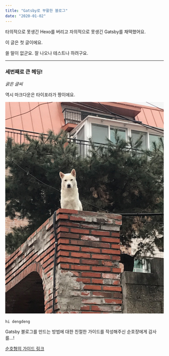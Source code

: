 ```yaml
---
title: "Gatsby로 부활한 블로그"
date: "2020-01-02"
---
```


타의적으로 못생긴 Hexo를 버리고 자의적으로 못생긴 Gatsby를 채택했어요.

이 글은 첫 글이에요.

쓸 말이 없군요. 잘 나오나 테스트나 하려구요.

----

### 세번째로 큰 헤딩!

*굵은 글씨*

역시 마크다운은 타이포라가 짱이에요.

![테스트용 수문장 댕댕이](./revival/doorkeeperdog.jpeg "수문장 댕댕이")

```
hi dengdeng
```

Gatsby 블로그를 만드는 방법에 대한 친절한 가이드를 작성해주신 순호쟝에게 감사를...!

[순호형의 가이드 링크](https://github.com/snowjang24/gatsby-practice)